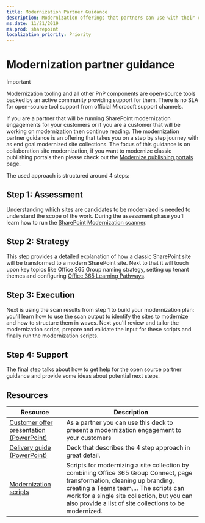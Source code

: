 ```yaml
---
title: Modernization Partner Guidance
description: Modernization offerings that partners can use with their customers
ms.date: 11/21/2019
ms.prod: sharepoint
localization_priority: Priority
---
```


# Modernization partner guidance

> [!IMPORTANT]
> Modernization tooling and all other PnP components are open-source tools backed by an active community providing support for them. There is no SLA for open-source tool support from official Microsoft support channels.

If you are a partner that will be running SharePoint modernization engagements for your customers or if you are a customer that will be working on modernization then continue reading. The modernization partner guidance is an offering that takes you on a step by step journey with as end goal modernized site collections. The focus of this guidance is on collaboration site modernization, if you want to modernize classic publishing portals then please check out the [Modernize publishing portals](modernize-publishing-portal.md) page.

The used approach is structured around 4 steps:

## Step 1: Assessment

Understanding which sites are candidates to be modernized is needed to understand the scope of the work. During the assessment phase you'll learn how to run the [SharePoint Modernization scanner](https://aka.ms/sppnp-modernizationscanner).

## Step 2: Strategy

This step provides a detailed explanation of how a classic SharePoint site will be transformed to a modern SharePoint site. Next to that it will touch upon key topics like Office 365 Group naming strategy, setting up tenant themes and configuring [Office 365 Learning Pathways](https://aka.ms/learningpathways).

## Step 3: Execution

Next is using the scan results from step 1 to build your modernization plan: you'll learn how to use the scan output to identify the sites to modernize and how to structure them in waves. Next you'll review and tailor the modernization scrips, prepare and validate the input for these scripts and finally run the modernization scripts.

## Step 4: Support

The final step talks about how to get help for the open source partner guidance and provide some ideas about potential next steps.

## Resources

Resource | Description
---------|------------
[Customer offer presentation (PowerPoint)](https://github.com/SharePoint/sp-dev-modernization/blob/dev/Modernization%20partner%20guidance/Microsoft%20Teamwork%20Transformation%20Customer%20Offer%20Presentation.pptx?raw=true) | As a partner you can use this deck to present a modernization engagement to your customers
[Delivery guide (PowerPoint)](https://github.com/SharePoint/sp-dev-modernization/blob/dev/Modernization%20partner%20guidance/Microsoft%20Teamwork%20Transformation%20Delivery%20Guide.pptx?raw=true) | Deck that describes the 4 step approach in great detail.
[Modernization scripts](https://aka.ms/sppnp-modernization-sitecollectionscripts) | Scripts for modernizing a site collection by combining Office 365 Group Connect, page transformation, cleaning up branding, creating a Teams team,... The scripts can work for a single site collection, but you can also provide a list of site collections to be modernized.

